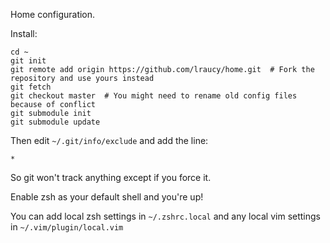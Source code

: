 Home configuration.

Install:

```
cd ~
git init
git remote add origin https://github.com/lraucy/home.git  # Fork the repository and use yours instead
git fetch
git checkout master  # You might need to rename old config files because of conflict
git submodule init
git submodule update
```

Then edit `~/.git/info/exclude` and add the line:
```
*
```
So git won't track anything except if you force it.

Enable zsh as your default shell and you're up!

You can add local zsh settings in `~/.zshrc.local` and any local vim settings in `~/.vim/plugin/local.vim`

